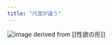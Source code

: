 ```yaml
---
title: "尺度が違う"
---
```


![image](https://gyazo.com/5958e04a99b93ba889fc4bb3adda5d2c/thumb/1000)
derived from [[性欲の形]]
